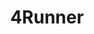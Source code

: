 ---
title: 4Runner
crosslinks:
- 4x4
- 4Runner_1stGen
- metric_units
- MechanicAdvice
- Battlecars
- overlanding
- Dashcam
- EarthPorn
- AutoDetailing
- reactionpics
- ThatPeelingFeeling
- shitty
- Shitty_Car_Mods
- Diesel
- seinfeld
---